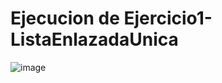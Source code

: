 # Ejecucion de Ejercicio1-ListaEnlazadaUnica

![image](https://github.com/AngelNava1029/ESTRUCTURAS-DE-DATOS-APLICADAS-/assets/122839982/86107155-5ab8-4703-8a1f-2da5890d7cb4)


